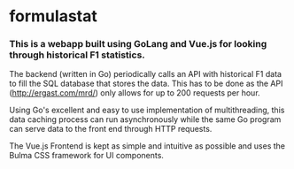 # formulastat

### This is a webapp built using GoLang and Vue.js for looking through historical F1 statistics.

The backend (written in Go) periodically calls an API with historical F1 data to fill the SQL database that stores the data. This has to be done as the API (http://ergast.com/mrd/) only allows for up to 200 requests per hour.

Using Go's excellent and easy to use implementation of multithreading, this data caching process can run asynchronously while the same Go program can serve data to the front end through HTTP requests.

The Vue.js Frontend is kept as simple and intuitive as possible and uses the Bulma CSS framework for UI components.
